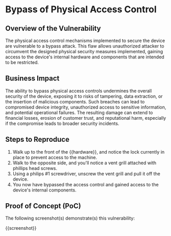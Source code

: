 # Bypass of Physical Access Control

## Overview of the Vulnerability

The physical access control mechanisms implemented to secure the device are vulnerable to a bypass attack. This flaw allows unauthorized attacker to circumvent the designed physical security measures implemented, gaining access to the device's internal hardware and components that are intended to be restricted.

## Business Impact

The ability to bypass physical access controls undermines the overall security of the device, exposing it to risks of tampering, data extraction, or the insertion of malicious components. Such breaches can lead to compromised device integrity, unauthorized access to sensitive information, and potential operational failures. The resulting damage can extend to financial losses, erosion of customer trust, and reputational harm, especially if the compromise leads to broader security incidents.

## Steps to Reproduce

1. Walk up to the front of the {{hardware}}, and notice the lock currently in place to prevent access to the machine.
2. Walk to the opposite side, and you'll notice a vent grill attached with phillips head screws.
3. Using a philips #1 screwdriver, unscrew the vent grill and pull it off the device.
4. You now have bypassed the access control and gained access to the device's internal components.

## Proof of Concept (PoC)

The following screenshot(s) demonstrate(s) this vulnerability:

{{screenshot}}
